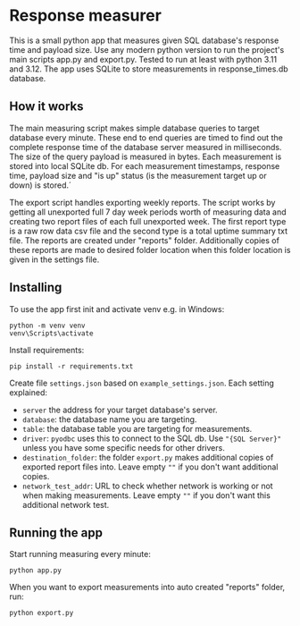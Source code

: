 # Response measurer

This is a small python app that measures given SQL database's response time and payload size. Use any modern python version to run the project's main scripts app.py and export.py. Tested to run at least with python 3.11 and 3.12. The app uses SQLite to store measurements in response_times.db database.

## How it works

The main measuring script makes simple database queries to target database every minute. These end to end queries are timed to find out the complete response time of the database server measured in milliseconds. The size of the query payload is measured in bytes. Each measurement is stored into local SQLite db. For each measurement timestamps, response time, payload size and "is up" status (is the measurement target up or down) is stored.´

The export script handles exporting weekly reports. The script works by getting all unexported full 7 day week periods worth of measuring data and creating two report files of each full unexported week. The first report type is a raw row data csv file and the second type is a total uptime summary txt file. The reports are created under "reports" folder. Additionally copies of these reports are made to desired folder location when this folder location is given in the settings file.

## Installing

To use the app first init and activate venv e.g. in Windows:
```
python -m venv venv
venv\Scripts\activate
```

Install requirements:
```
pip install -r requirements.txt
```

Create file `settings.json` based on `example_settings.json`. Each setting explained:
- `server` the address for your target database's server.
- `database`: the database name you are targeting.
- `table`: the database table you are targeting for measurements.
- `driver`: `pyodbc` uses this to connect to the SQL db. Use `"{SQL Server}"` unless you have some specific needs for other drivers.
- `destination_folder`: the folder `export.py` makes additional copies of exported report files into. Leave empty `""` if you don't want additional copies.
- `network_test_addr`: URL to check whether network is working or not when making measurements. Leave empty `""` if you don't want this additional network test.

## Running the app

Start running measuring every minute:
```
python app.py
```

When you want to export measurements into auto created "reports" folder, run:
```
python export.py
```